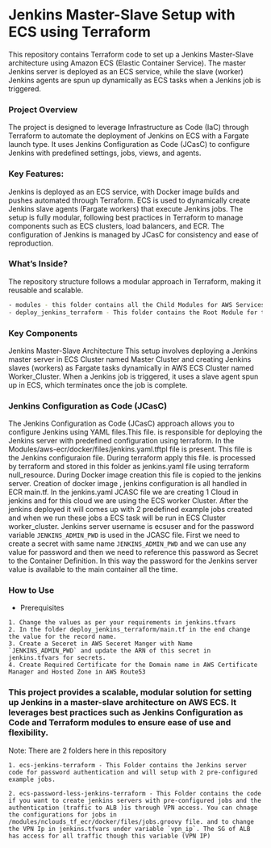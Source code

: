 # Jenkins Master-Slave Setup with ECS using Terraform
This repository contains Terraform code to set up a Jenkins Master-Slave architecture using Amazon ECS (Elastic Container Service). The master Jenkins server is deployed as an ECS service, while the slave (worker) Jenkins agents are spun up dynamically as ECS tasks when a Jenkins job is triggered.

### Project Overview
The project is designed to leverage Infrastructure as Code (IaC) through Terraform to automate the deployment of Jenkins on ECS with a Fargate launch type. It uses Jenkins Configuration as Code (JCasC) to configure Jenkins with predefined settings, jobs, views, and agents.

### Key Features:
Jenkins is deployed as an ECS service, with Docker image builds and pushes automated through Terraform.
ECS is used to dynamically create Jenkins slave agents (Fargate workers) that execute Jenkins jobs.
The setup is fully modular, following best practices in Terraform to manage components such as ECS clusters, load balancers, and ECR.
The configuration of Jenkins is managed by JCasC for consistency and ease of reproduction.

### What’s Inside?
The repository structure follows a modular approach in Terraform, making it reusable and scalable.

```sh
- modules - this folder contains all the Child Modules for AWS Services
- deploy_jenkins_terraform - This folder contains the Root Module for terraform and `jenkins.tfvar` file.
```

### Key Components
Jenkins Master-Slave Architecture
This setup involves deploying a Jenkins master server in ECS Cluster named Master Cluster and creating Jenkins slaves (workers) as Fargate tasks dynamically in AWS ECS Cluster named Worker_Cluster. When a Jenkins job is triggered, it uses a slave agent spun up in ECS, which terminates once the job is complete.


### Jenkins Configuration as Code (JCasC)
The Jenkins Configuration as Code (JCasC) approach allows you to configure Jenkins using YAML files.This file. is responsible for deploying the Jenkins server with predefined configuration using terraform. In the Modules/aws-ecr/docker/files/jenkins.yaml.tftpl file is present. This file is the Jenkins configuraion file. During terraform apply this file. is processed by terraform and stored in this folder as jenkins.yaml file using terraform null_resource. During Docker image creation this file is copied to the jenkins server. Creation of docker image ,  jenkins configuration is all handled in ECR main.tf. In the jenkins.yaml JCASC file we are creating 1 Cloud in jenkins and for this cloud we are using the ECS worker Cluster. After the jenkins deployed it will comes up with 2 predefined example jobs created and when we run these jobs a ECS task will be run in ECS Cluster worker_cluster. Jenkins server username is ecsuser and for the password variable `JENKINS_ADMIN_PWD` is used in the JCASC file. First we need to create a secret with same name `JENKINS_ADMIN_PWD` and we can use any value for password and then we need to reference this password as Secret to the Container Definition. In this way the password for the Jenkins server value is available to the main container all the time.



### How to Use
* Prerequisites
```
1. Change the values as per your requirements in jenkins.tfvars
2. In the folder deploy_jenkins_terraform/main.tf in the end change the value for the record name.
3. Create a Seceret in AWS Seceret Manger with Name `JENKINS_ADMIN_PWD` and update the ARN of this secret in jenkins.tfvars for secrets.
4. Create Required Certificate for the Domain name in AWS Certificate Manager and Hosted Zone in AWS Route53

```

### This project provides a scalable, modular solution for setting up Jenkins in a master-slave architecture on AWS ECS. It leverages best practices such as Jenkins Configuration as Code and Terraform modules to ensure ease of use and flexibility.

Note: There are 2 folders here in this repository
```
1. ecs-jenkins-terraform - This Folder contains the Jenkins server code for password authentication and will setup with 2 pre-configured example jobs.

2. ecs-password-less-jenkins-terraform - This Folder contains the code if you want to create jenkins servers with pre-configured jobs and the authentication (traffic to ALB )is through VPN access. You can chnage the configurations for jobs in /modules/nclouds_tf_ecr/docker/files/jobs.groovy file. and to change the VPN Ip in jenkins.tfvars under variable `vpn_ip`. The SG of ALB has access for all traffic though this variable (VPN IP) 
```



